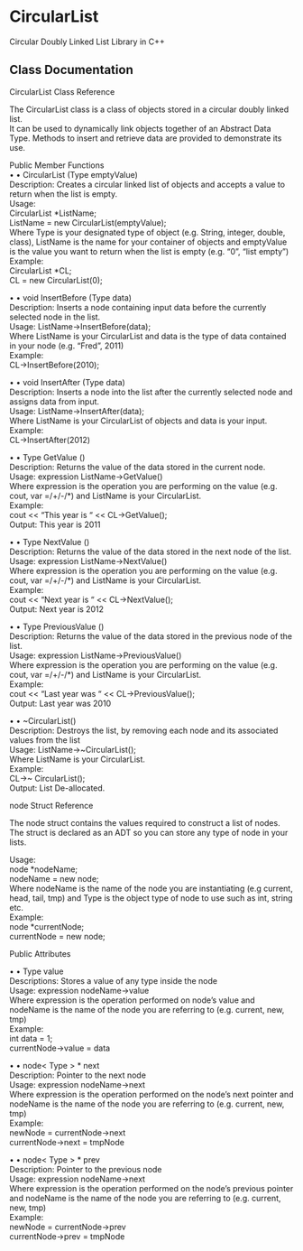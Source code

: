 CircularList
============

Circular Doubly Linked List Library in C++

Class Documentation
--------------
CircularList Class Reference

The CircularList class is a class of objects stored in a circular doubly linked list.  
It can be used to dynamically link objects together of an Abstract Data Type.
Methods to insert and retrieve data are provided to demonstrate its use.

Public Member Functions  
•	•	CircularList (Type emptyValue)  
Description: Creates a circular linked list of objects and accepts a value to return when the list is empty.  
Usage:  
CircularList<Type>  *ListName;  
ListName = new CircularList<Type>(emptyValue);  
Where Type is your designated type of object (e.g. String, integer, double, class), ListName is the name for your container of objects and emptyValue is the value you want to return when the list is empty (e.g. “0”, “list empty”)  
Example:  
CircularList<int> *CL;  
CL = new CircularList<int>(0);  

•	•	void InsertBefore (Type data)  
Description: Inserts a node containing input data before the currently selected node in the list.  
Usage: ListName->InsertBefore(data);  
Where ListName is your CircularList and data is the type of data contained in your node (e.g. “Fred”, 2011)  
Example:  
CL->InsertBefore(2010);  

•	•	void InsertAfter (Type data)  
Description: Inserts a node into the list after the currently selected node and assigns data from input.  
Usage: ListName->InsertAfter(data);  
Where ListName is your CircularList of objects and data is your input.  
Example:  
CL->InsertAfter(2012)  

•	•	Type GetValue ()  
Description: Returns the value of the data stored in the current node.  
Usage: expression ListName->GetValue()  
Where expression is the operation you are performing on the value (e.g. cout, var =/+/-/*) and ListName is your CircularList.  
Example:  
cout <<  “This year is “ << CL->GetValue();  
Output: This year is 2011  

•	•	Type NextValue ()  
Description: Returns the value of the data stored in the next node of the list.  
Usage: expression ListName->NextValue()  
Where expression is the operation you are performing on the value (e.g. cout, var =/+/-/*) and ListName is your CircularList.  
Example:  
cout <<  “Next year is “ << CL->NextValue();  
Output: Next year is 2012  

•	•	Type PreviousValue ()  
Description: Returns the value of the data stored in the previous node of the list.  
Usage: expression ListName->PreviousValue()  
Where expression is the operation you are performing on the value (e.g. cout, var =/+/-/*) and ListName is your CircularList.  
Example:  
cout <<  “Last year was “ << CL->PreviousValue();  
Output: Last year was 2010  

•	•	~CircularList()  
Description: Destroys the list, by removing each node and its associated values from the list  
Usage: ListName->~CircularList();  
Where ListName is your CircularList.  
Example:  
CL->~ CircularList();  
Output: List De-allocated.  

node Struct Reference  

The node struct contains the values required to construct a list of nodes.   
The struct is declared as an ADT so you can store any type of node in your lists.  

Usage:  
node<Type> *nodeName;  
nodeName = new node<Type>;  
Where nodeName is the name of the node you are instantiating (e.g current, head, tail, tmp) and Type is the object type of node to use such as int, string etc.  
Example:  
node<int> *currentNode;  
currentNode = new node<int>;  

Public Attributes  

•	•	Type value  
Descriptions: Stores a value of any type inside the node  
Usage: expression nodeName->value  
Where expression is the operation performed on node’s value and nodeName is the name of the node you are referring to (e.g. current, new, tmp)  
Example:  
int data = 1;  
currentNode->value = data  

•	•	node< Type > * next  
Description: Pointer to the next node  
Usage: expression nodeName->next  
Where expression is the operation performed on the node’s next pointer and nodeName is the name of the node you are referring to (e.g. current, new, tmp)  
Example:  
newNode = currentNode->next  
currentNode->next = tmpNode  

•	•	node< Type > * prev  
Description: Pointer to the previous node  
Usage: expression nodeName->next  
Where expression is the operation performed on the node’s previous pointer and nodeName is the name of the node you are referring to (e.g. current, new, tmp)  
Example:  
newNode  =  currentNode->prev  
currentNode->prev = tmpNode  


